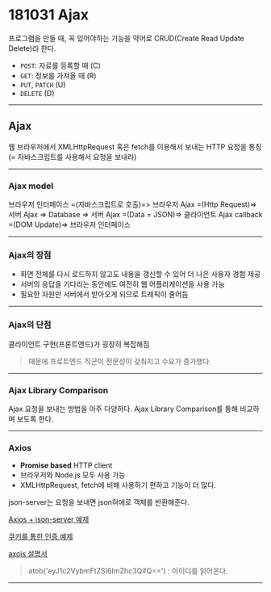# 181031 Ajax

프로그램을 만들 때, 꼭 있어야하는 기능을 약어로 CRUD(Create Read Update Delete)라 한다.

- `POST`: 자료를 등록할 때 (C)
- `GET`: 정보를 가져올 때 (R)
- `PUT`, `PATCH` (U)
- `DELETE` (D)

---

## Ajax

웹 브라우저에서 XMLHttpRequest 혹은 fetch를 이용해서 보내는 HTTP 요청을 통칭 (= 자바스크립트를 사용해서 요청을 보내라)

---

### Ajax model

브라우저 인터페이스 =(자바스크립트로 호출)=> 브라우저 Ajax =(Http Request)=> 서버 Ajax => Database => 서버 Ajax =(Data = JSON)=> 클라이언트 Ajax callback =(DOM Update)=> 브라우저 인터페이스

---

### Ajax의 장점

- 화면 전체를 다시 로드하지 않고도 내용을 갱신할 수 있어 더 나은 사용자 경험 제공
- 서버의 응답을 기다리는 동안에도 여전히 웹 어플리케이션을 사용 가능
- 필요한 자원만 서버에서 받아오게 되므로 트래픽이 줄어듬

---

### Ajax의 단점

클라이언트 구현(프론트엔드)가 굉장히 복잡해짐

> 때문에 프로트엔드 직군이 전문성이 갖춰지고 수요가 증가했다.

---

### Ajax Library Comparison

Ajax 요청을 보내는 방법을 아주 다양하다. Ajax Library Comparison를 통해 비교하며 보도록 한다.

---

### Axios

- **Promise based** HTTP client
- 브라우저와 Node.js 모두 사용 가능
- XMLHttpRequest, fetch에 비해 사용하기 편하고 기능이 더 많다.

json-server는 요청을 보내면 json혀애로 객체를 반환해준다.

[Axios + json-server 예제](https://glitch.com/edit/#!/quiver-noise?path=README.md:1:0)

[쿠키를 통한 인증 예제](https://glitch.com/edit/#!/keen-vacuum?path=README.md:1:0)

[axois 설명서](https://github.com/axios/axios)

> atob('eyJ1c2VybmFtZSI6ImZhc3QifQ==') : 아이디를 읽어온다.
---







